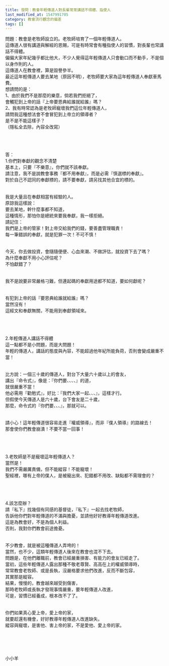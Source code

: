 ```yaml
---
title: 發問：教會年輕傳道人對長輩常常講話不得體、指使人
last_modified_at: 1547991705
category: 教會流行觀念的偏差
tags: []
---
```


問題：教會是老牧師設立的。老牧師培育了一個年輕傳道人。<br>這傳道人很有講道與解經的恩賜，可是有時常會有種指使人的習慣，對長輩也常講話不得體。<br>偏偏大家年紀幾乎都比他大，不少人覺得這年輕傳道人只會動口而不動手，不是個以身作則的人。<br>這傳道人在教會裡，算是毀譽參半。<br>最近這年輕傳道人要去某地（原因不明），老牧師要大家為這年輕傳道人奉獻車馬費。<br><!--more-->想請問的是：<br>1、由於我們不是那麼的樂意，倘若我們拒絕了，<br>會觸犯到上帝的話『上帝要恩典給誰就給誰』嗎？<br>2、我有時常認為是老牧師寵壞我們這位年輕傳道人，<br>請問我這種想法會不會冒犯到上帝立的領導者？<br>是不是不能這樣子？<br>（隱私全去除，內容全改寫）<br><br><br><br><br>答：<br>1.你們對奉獻的觀念不清楚<br>基本上，只要『不樂意』，你們就不該奉獻。<br>請注意，我不是說教會事務『都不用奉獻』，而是必需『慎選標的奉獻』。<br>對於自己不認同的奉獻標的，請不要奉獻，請另找其他合宜的標的。<br> <br><br>我是大量且在奉獻相當有經驗的人。<br>原諒我這樣說：<br>要去某地，幹什麼事都不知道，<br>這種情形，那怕你是總統來要我奉獻，我一樣拒絕。<br>請記住：<br>我們是上帝的管家！對上帝交給我們的錢，要善盡管理職責！<br>每一筆錯誤的奉獻，就是犯罪一次！不可不慎！<br> <br><br>今天，你去做投資，會隨隨便便、心血來潮、不做評估，就投資下去了嗎？<br>為什麼奉獻不用小心評估呢？<br>不怕獻錯了？<br> <br><br>我不是說要非常嚴格刁難，但連起碼的奉獻用途都不知道，要如何獻呢？<br> <br><br>有犯到上帝的話『要恩典給誰就給誰』嗎？<br>當然沒有！<br>這經文和奉獻無關，不能用到奉獻領域來。<br><br> <br><br><br>2.年輕傳道人講話不得體<br>這一點都不是小問題，而是大問題！<br>年輕的傳道人，講話的態度與內容，不能超過他年紀所能負荷，否則會變成嚴重不當！<br> <br><br>比方說：一個三十歲的傳道人，對台下大量六十歲以上的會友，<br>講出『命令式』，像是：『你們要、、、、』的道，<br>就很嚴重不當！<br>他必需用『勸勉式』，好比：『我們大家一起、、、』，這樣才行。<br>但假使今天傳道人是六十歲，台下會友是二十歲，<br>那麼，命令式的『你們要、、、』，那就可以。<br> <br><br>請小心！這年輕傳道很容易走進『權威領導』，而非『僕人領導』的路線去！<br>那會使你們教會崩潰！不要不當一回事！<br> <br> <br><br><br>3.老牧師是不是寵壞這年輕傳道人？<br>當然是！<br>我們不需嚴厲責備，但不能縱容！不能寵壞！<br>聖經裡，哪有上帝的僕人，是被寵出來、犯錯都不用改、缺點都不需理會的？<br> <br> <br><br><br>4.該怎麼辦？<br>請『私下』找幾個有同感的基督徒，『私下』一起去找老牧師，<br>告訴他你們對年輕傳道的不滿與擔憂，並請他好好教導年輕傳道改進。<br>這是為教會好，不是為個人利益。<br>否則，我對你們教會前途擔憂。<br> <br><br>不少教會，就是被這種傳道人弄垮的！<br>當然，也不少，這類年輕傳道人後來在教會也混不下去。<br>問題是，在他們離職前，教會已經嚴重損害、有能力的會友已經走了。<br>當初，這些年輕傳道人露出那種不敬老尊賢、高高在上的權威領導時，<br>常常教會老牧師、或是長執，沒嚴格要求他們改進，反而不斷包容，<br>其實那是縱容。<br>結果，慢慢的，教會越來越受到傷害，<br>那時老牧師或長執才發現事情嚴重，要年輕傳道人改進，<br>可是，習慣已經養成，根本改不了了。<br> <br><br>你們如果真心愛上帝，愛上帝的家，<br>就要趁還有機會，好好教導年輕傳道人改進缺失。<br>縱容與寵壞，是害他、害上帝的家，不是愛他、愛上帝的家。<br> <br><br><br><br><br>小小羊<br><br><br><br><br><br><br>
